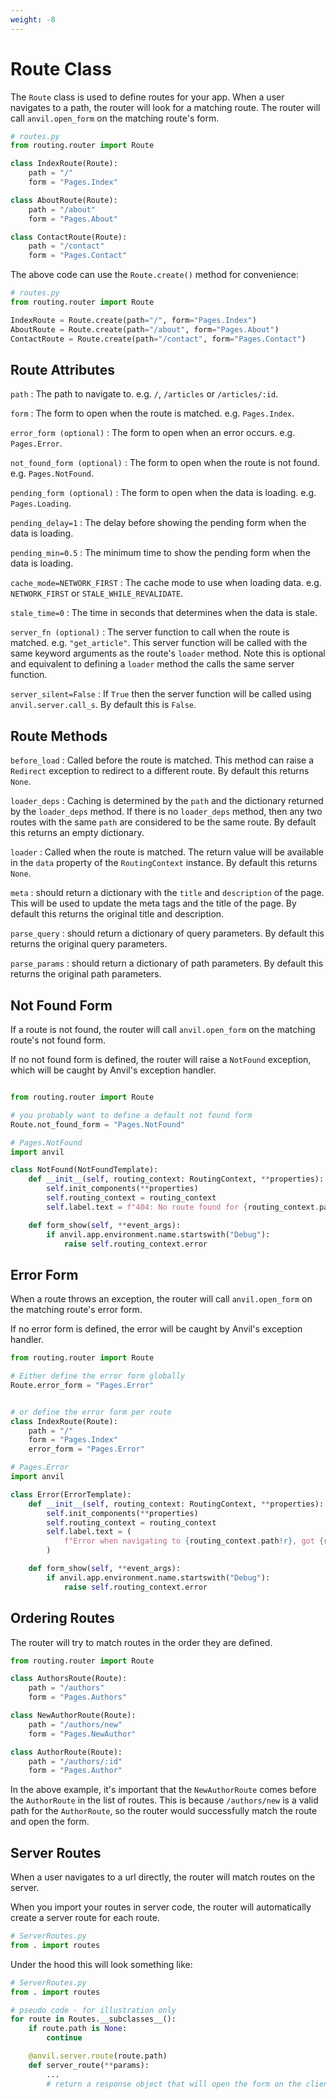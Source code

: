 ```yaml
---
weight: -8
---
```

# Route Class

The `Route` class is used to define routes for your app. When a user navigates to a path, the router will look for a matching route. The router will call `anvil.open_form` on the matching route's form.

```python
# routes.py
from routing.router import Route

class IndexRoute(Route):
    path = "/"
    form = "Pages.Index"

class AboutRoute(Route):
    path = "/about"
    form = "Pages.About"

class ContactRoute(Route):
    path = "/contact"
    form = "Pages.Contact"
```

The above code can use the `Route.create()` method for convenience:

```python
# routes.py
from routing.router import Route

IndexRoute = Route.create(path="/", form="Pages.Index")
AboutRoute = Route.create(path="/about", form="Pages.About")
ContactRoute = Route.create(path="/contact", form="Pages.Contact")
```

## Route Attributes

`path`
: The path to navigate to. e.g. `/`, `/articles` or `/articles/:id`.

`form`
: The form to open when the route is matched. e.g. `Pages.Index`.

`error_form (optional)`
: The form to open when an error occurs. e.g. `Pages.Error`.

`not_found_form (optional)`
: The form to open when the route is not found. e.g. `Pages.NotFound`.

`pending_form (optional)`
: The form to open when the data is loading. e.g. `Pages.Loading`.

`pending_delay=1`
: The delay before showing the pending form when the data is loading.

`pending_min=0.5`
: The minimum time to show the pending form when the data is loading.

`cache_mode=NETWORK_FIRST`
: The cache mode to use when loading data. e.g. `NETWORK_FIRST` or `STALE_WHILE_REVALIDATE`.

`stale_time=0`
: The time in seconds that determines when the data is stale.

`server_fn (optional)`
: The server function to call when the route is matched. e.g. `"get_article"`. This server function will be called with the same keyword arguments as the route's `loader` method. Note this is optional and equivalent to defining a `loader` method the calls the same server function.

`server_silent=False`
: If `True` then the server function will be called using `anvil.server.call_s`. By default this is `False`.


## Route Methods

`before_load`
: Called before the route is matched. This method can raise a `Redirect` exception to redirect to a different route. By default this returns `None`.

`loader_deps`
: Caching is determined by the `path` and the dictionary returned by the `loader_deps` method. If there is no `loader_deps` method, then any two routes with the same `path` are considered to be the same route. By default this returns an empty dictionary.

`loader`
: Called when the route is matched. The return value will be available in the `data` property of the `RoutingContext` instance. By default this returns `None`.

`meta`
: should return a dictionary with the `title` and `description` of the page. This will be used to update the meta tags and the title of the page. By default this returns the original title and description.

`parse_query`
: should return a dictionary of query parameters. By default this returns the original query parameters.

`parse_params`
: should return a dictionary of path parameters. By default this returns the original path parameters.


## Not Found Form

If a route is not found, the router will call `anvil.open_form` on the matching route's not found form.

If no not found form is defined, the router will raise a `NotFound` exception, which will be caught by Anvil's exception handler.

```python

from routing.router import Route

# you probably want to define a default not found form
Route.not_found_form = "Pages.NotFound"

```


```python
# Pages.NotFound
import anvil

class NotFound(NotFoundTemplate):
    def __init__(self, routing_context: RoutingContext, **properties):
        self.init_components(**properties)
        self.routing_context = routing_context
        self.label.text = f"404: No route found for {routing_context.path!r}"

    def form_show(self, **event_args):
        if anvil.app.environment.name.startswith("Debug"):
            raise self.routing_context.error

```


## Error Form

When a route throws an exception, the router will call `anvil.open_form` on the matching route's error form.

If no error form is defined, the error will be caught by Anvil's exception handler.

```python
from routing.router import Route

# Either define the error form globally
Route.error_form = "Pages.Error"


# or define the error form per route
class IndexRoute(Route):
    path = "/"
    form = "Pages.Index"
    error_form = "Pages.Error"

```

```python
# Pages.Error
import anvil

class Error(ErrorTemplate):
    def __init__(self, routing_context: RoutingContext, **properties):
        self.init_components(**properties)
        self.routing_context = routing_context
        self.label.text = (
            f"Error when navigating to {routing_context.path!r}, got {routing_context.error!r}"
        )

    def form_show(self, **event_args):
        if anvil.app.environment.name.startswith("Debug"):
            raise self.routing_context.error

```

## Ordering Routes

The router will try to match routes in the order they are defined.

```python
from routing.router import Route

class AuthorsRoute(Route):
    path = "/authors"
    form = "Pages.Authors"

class NewAuthorRoute(Route):
    path = "/authors/new"
    form = "Pages.NewAuthor"

class AuthorRoute(Route):
    path = "/authors/:id"
    form = "Pages.Author"

```

In the above example, it's important that the `NewAuthorRoute` comes before the `AuthorRoute` in the list of routes. This is because `/authors/new` is a valid path for the `AuthorRoute`, so the router would successfully match the route and open the form.

## Server Routes

When a user navigates to a url directly, the router will match routes on the server. 

When you import your routes in server code, the router will automatically create a server route for each route.

```python
# ServerRoutes.py
from . import routes
```

Under the hood this will look something like:

```python
# ServerRoutes.py
from . import routes

# pseudo code - for illustration only
for route in Routes.__subclasses__():
    if route.path is None:
        continue

    @anvil.server.route(route.path)
    def server_route(**params):
        ...
        # return a response object that will open the form on the client

```



